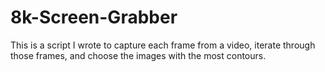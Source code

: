 # 8k-Screen-Grabber

This is a script I wrote to capture each frame from a video, iterate through those frames, and choose the images with the most contours.


